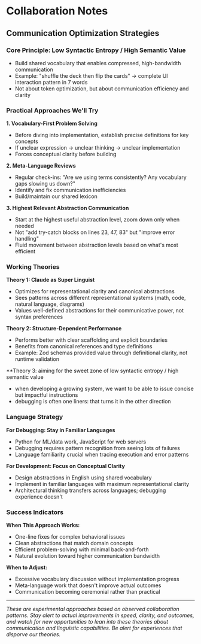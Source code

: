 # Collaboration Notes

## Communication Optimization Strategies

### Core Principle: Low Syntactic Entropy / High Semantic Value
- Build shared vocabulary that enables compressed, high-bandwidth communication
- Example: "shuffle the deck then flip the cards" → complete UI interaction pattern in 7 words
- Not about token optimization, but about communication efficiency and clarity

### Practical Approaches We'll Try

**1. Vocabulary-First Problem Solving**
- Before diving into implementation, establish precise definitions for key concepts
- If unclear expression → unclear thinking → unclear implementation
- Forces conceptual clarity before building

**2. Meta-Language Reviews** 
- Regular check-ins: "Are we using terms consistently? Any vocabulary gaps slowing us down?"
- Identify and fix communication inefficiencies
- Build/maintain our shared lexicon

**3. Highest Relevant Abstraction Communication**
- Start at the highest useful abstraction level, zoom down only when needed
- Not "add try-catch blocks on lines 23, 47, 83" but "improve error handling"
- Fluid movement between abstraction levels based on what's most efficient

### Working Theories

**Theory 1: Claude as Super Linguist**
- Optimizes for representational clarity and canonical abstractions
- Sees patterns across different representational systems (math, code, natural language, diagrams)
- Values well-defined abstractions for their communicative power, not syntax preferences

**Theory 2: Structure-Dependent Performance**
- Performs better with clear scaffolding and explicit boundaries
- Benefits from canonical references and type definitions
- Example: Zod schemas provided value through definitional clarity, not runtime validation

**Theory 3: aiming for the sweet zone of low syntactic entropy / high semantic value
- when developing a growing system, we want to be able to issue concise but impactful instructions
- debugging is often one liners: that turns it in the other direction

### Language Strategy

**For Debugging: Stay in Familiar Languages**
- Python for ML/data work, JavaScript for web servers
- Debugging requires pattern recognition from seeing lots of failures
- Language familiarity crucial when tracing execution and error patterns

**For Development: Focus on Conceptual Clarity**
- Design abstractions in English using shared vocabulary
- Implement in familiar languages with maximum representational clarity
- Architectural thinking transfers across languages; debugging experience doesn't

### Success Indicators

**When This Approach Works:**
- One-line fixes for complex behavioral issues
- Clean abstractions that match domain concepts
- Efficient problem-solving with minimal back-and-forth
- Natural evolution toward higher communication bandwidth

**When to Adjust:**
- Excessive vocabulary discussion without implementation progress
- Meta-language work that doesn't improve actual outcomes
- Communication becoming ceremonial rather than practical

---

*These are experimental approaches based on observed collaboration patterns. Stay alert to actual improvements in speed, clarity, and outcomes, and watch for new opportunities to lean into these theories about communication and linguistic capabilities. Be alert for experiences that disporve our theories.*

